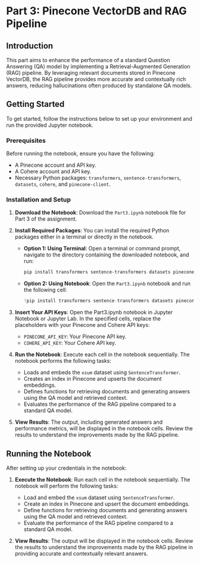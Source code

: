 # Part 3: Pinecone VectorDB and RAG Pipeline

## Introduction

This part aims to enhance the performance of a standard Question Answering (QA) model by implementing a Retrieval-Augmented Generation (RAG) pipeline. By leveraging relevant documents stored in Pinecone VectorDB, the RAG pipeline provides more accurate and contextually rich answers, reducing hallucinations often produced by standalone QA models.

## Getting Started

To get started, follow the instructions below to set up your environment and run the provided Jupyter notebook.

### Prerequisites

Before running the notebook, ensure you have the following:

- A Pinecone account and API key.
- A Cohere account and API key.
- Necessary Python packages: `transformers`, `sentence-transformers`, `datasets`, `cohere`, and `pinecone-client`.

### Installation and Setup

1. **Download the Notebook**: Download the `Part3.ipynb` notebook file for Part 3 of the assignment.

2. **Install Required Packages**: You can install the required Python packages either in a terminal or directly in the notebook.

   - **Option 1: Using Terminal**: Open a terminal or command prompt, navigate to the directory containing the downloaded notebook, and run:
     ```bash
     pip install transformers sentence-transformers datasets pinecone-client cohere
     ```

   - **Option 2: Using Notebook**: Open the `Part3.ipynb` notebook and run the following cell:
     ```python
     !pip install transformers sentence-transformers datasets pinecone-client cohere
     ```

3. **Insert Your API Keys**: Open the Part3.ipynb notebook in Jupyter Notebook or Jupyter Lab. In the specified cells, replace the placeholders with your Pinecone and Cohere API keys:
   - `PINECONE_API_KEY`: Your Pinecone API key.
   - `COHERE_API_KEY`: Your Cohere API key.

4. **Run the Notebook**: Execute each cell in the notebook sequentially. The notebook performs the following tasks:
   - Loads and embeds the `xsum` dataset using `SentenceTransformer`.
   - Creates an index in Pinecone and upserts the document embeddings.
   - Defines functions for retrieving documents and generating answers using the QA model and retrieved context.
   - Evaluates the performance of the RAG pipeline compared to a standard QA model.

5. **View Results**: The output, including generated answers and performance metrics, will be displayed in the notebook cells. Review the results to understand the improvements made by the RAG pipeline.

## Running the Notebook

After setting up your credentials in the notebook:

1. **Execute the Notebook**: Run each cell in the notebook sequentially. The notebook will perform the following tasks:
   - Load and embed the `xsum` dataset using `SentenceTransformer`.
   - Create an index in Pinecone and upsert the document embeddings.
   - Define functions for retrieving documents and generating answers using the QA model and retrieved context.
   - Evaluate the performance of the RAG pipeline compared to a standard QA model.

2. **View Results**: The output will be displayed in the notebook cells. Review the results to understand the improvements made by the RAG pipeline in providing accurate and contextually relevant answers.
